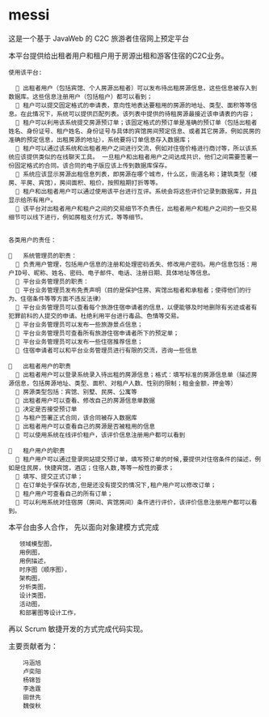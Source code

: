 # messi
这是一个基于 JavaWeb 的 C2C 旅游者住宿网上预定平台

本平台提供给出租者用户和租户用于房源出租和游客住宿的C2C业务。

    使用该平台:
    
      	出租者用户（包括宾馆、个人房源出租者）可以发布待出租房源信息，这些信息被存入到数据库。这些信息注册用户（包括租户）都可以看到；
      	租户可以提交固定格式的申请表，意向性地表达要租用的房源的地址、类型、面积等等信息。在此情况下，系统可以提供匹配列表。该列表中提供的待租房源最接近该申请表的内容；
      	租户可以利用该系统提交房源预订单；该固定格式的预订单是准确的预订单（包括出租者姓名、身份证号、租户姓名、身份证号与具体的宾馆房间预定信息、或者其它房源，例如民房的准确的预定信息，出租房源的地址），系统要将订单信息存入数据库；
      	租户可以通过该系统和出租者用户之间进行交流，例如对住宿价格进行商讨等，所以该系统应该提供类似的在线聊天工具。 一旦租户和出租者用户之间达成共识，他们之间需要签署一份固定格式的合同。该合同的电子版应该上传到数据库保存。
      	系统应该显示房源出租信息列表，即房源在哪个城市，什么区，街道名称；建筑类型（楼房、平房、宾馆），房间面积、租价，按照租期打折等等。
      	租户和出租者用户可以通过使用该平台进行互评。系统会将这些评价记录到数据库，并且显示给所有用户。
      	该平台对出租者用户和租户之间的交易细节不负责任，出租者用户和租户之间的一些交易细节可以线下进行，例如房租支付方式，等等细节。

    
    各类用户的责任：
    
    	系统管理员的职责：
      	负责用户管理，包括用户信息的注册和处理密码丢失、修改用户密码。用户信息包括：用户ID号、昵称、姓名、密码、电子邮件、电话、注册日期、具体地址等信息。
      	平台业务管理员的职责： 
      	平台业务管理员发布免责声明（目的是保护住房、宾馆出租者和承租者；使得他们的行为、住宿条件等等方面不违反法律）
      	平台业务管理员可以查看每个旅游住宿申请者的信息，以便能够及时地删除有劣迹或者有犯罪前科的人提交的申请。杜绝利用平台进行毒品、色情等交易。
      	平台业务管理员可以发布一些旅游景点信息；
      	平台业务管理员可查看所有旅游住宿申请者所下的预定单；
      	平台业务管理员可以发布一些住宿推荐信息；
      	住宿申请者可以和平台业务管理员进行有限的交流，咨询一些信息

    	出租者用户的职责
      	出租者用户可以登录系统录入待出租的房源信息；格式：填写标准的房源信息单（描述房源信息，包括房源地址、类型、面积、对租户人数、性别的限制；租金金额，押金等）
      	房源类型包括：宾馆、别墅、民房、公寓等
      	出租者用户可以查看、修改自己的房源信息单数据
      	决定是否接受预订单
      	与租户签署正式合同，该合同被存入数据库
      	出租者用户可以查看自己的房源是否被租用的信息
      	可以使用系统在线评价租户，该评价信息注册用户都可以看到
      
    	租户用户的职责
      	租户用户可以通过登录网站提交预订单，填写预订单的时候,要提供对住宿条件的描述，例如是住民房，快捷宾馆，酒店；住宿人数,等等一般性的要求；
      	填写、提交正式订单；
      	在订单处于保存状态,但是还没有提交的情况下,租户用户可以修改订单；
      	租户用户可查看自己的所有订单；
      	可以利用系统对住宿房（房间、宾馆房间）条件进行评价，该评价信息注册用户都可以看到。
      
      
      
      
      
本平台由多人合作，
先以面向对象建模方式完成

       领域模型图，
       用例图，
       用例描述，
       时序图（顺序图），
       架构图，
       分析类图，
       设计类图，
       活动图，
       和部署图等设计工作，
       
再以 Scrum 敏捷开发的方式完成代码实现。

主要贡献者为：

        冯涵旭
        卢奕阳
        杨锦哲
        李逸霆
        田世先
        魏俊秋
